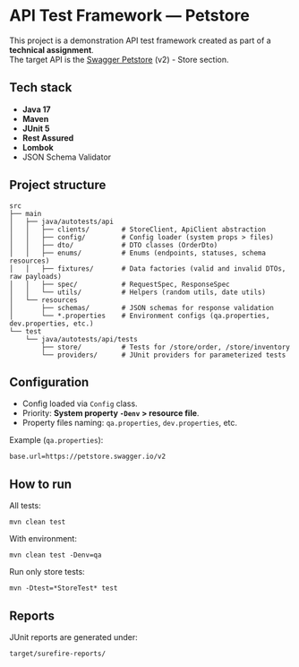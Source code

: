 # API Test Framework — Petstore

This project is a demonstration API test framework created as part of a **technical assignment**.  
The target API is the [Swagger Petstore](https://petstore.swagger.io/) (v2) - Store section.

## Tech stack
- **Java 17**
- **Maven**
- **JUnit 5**
- **Rest Assured**
- **Lombok**
- JSON Schema Validator

## Project structure
```
src
├── main
│   ├── java/autotests/api
│   │   ├── clients/        # StoreClient, ApiClient abstraction
│   │   ├── config/         # Config loader (system props > files)
│   │   ├── dto/            # DTO classes (OrderDto)
│   │   ├── enums/          # Enums (endpoints, statuses, schema resources)
│   │   ├── fixtures/       # Data factories (valid and invalid DTOs, raw payloads)
│   │   ├── spec/           # RequestSpec, ResponseSpec
│   │   └── utils/          # Helpers (random utils, date utils)
│   └── resources
│       ├── schemas/        # JSON schemas for response validation
│       └── *.properties    # Environment configs (qa.properties, dev.properties, etc.)
└── test
    └── java/autotests/api/tests
        ├── store/          # Tests for /store/order, /store/inventory
        └── providers/      # JUnit providers for parameterized tests
```

## Configuration
- Config loaded via `Config` class.
- Priority: **System property `-Denv` > resource file**.
- Property files naming: `qa.properties`, `dev.properties`, etc.

Example (`qa.properties`):
```properties
base.url=https://petstore.swagger.io/v2
```

## How to run
All tests:
```properties
mvn clean test
```
With environment:
```properties
mvn clean test -Denv=qa
```
Run only store tests:
```properties
mvn -Dtest=*StoreTest* test
```

## Reports
JUnit reports are generated under:
```properties
target/surefire-reports/
```



